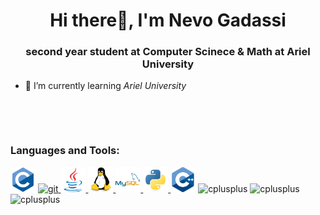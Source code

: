 <h1 align="center">Hi  there👋, I'm Nevo Gadassi</h1>
<h3 align="center">second year student at Computer Scinece & Math at Ariel University</h3>

- 🌱 I’m currently learning *Ariel University*

<p align="left"> <img src="https://komarev.com/ghpvc/?username=NevoGadassi&label=Profile%20views&color=0e75b6&style=flat" alt="" /> </p>
<p align="left"> <img src="https://komarev.com/ghpvc/?username=NevoGadassi&label=Visitors%20views&color=0e75b6&style=flat" alt="" /> </p>


<h3 align="left">Languages and Tools:</h3>
<p align="left"> 
<span class="hover-effect">  <a href="https://www.cprogramming.com/" target="_blank" rel="noreferrer"></a></span> <img src="https://raw.githubusercontent.com/devicons/devicon/master/icons/c/c-original.svg" alt="c" width="40" height="40"/> </a> <a href="https://www.w3schools.com/cpp/" target="_blank" rel="noreferrer"></a> <a href="https://git-scm.com/" target="_blank" rel="noreferrer">
  <img src="https://www.vectorlogo.zone/logos/git-scm/git-scm-icon.svg" alt="git" width="40" height="40"/> </a> <a href="https://www.java.com" target="_blank" rel="noreferrer"> <img src="https://raw.githubusercontent.com/devicons/devicon/master/icons/java/java-original.svg" alt="java" width="40" height="40"/> </a> <a href="https://www.linux.org/" target="_blank" rel="noreferrer"> <img src="https://raw.githubusercontent.com/devicons/devicon/master/icons/linux/linux-original.svg" alt="linux" width="40" height="40"/> </a> <a href="https://www.mysql.com/" target="_blank" rel="noreferrer"> <img src="https://raw.githubusercontent.com/devicons/devicon/master/icons/mysql/mysql-original-wordmark.svg" alt="mysql" width="40" height="40"/> </a> <a href="https://www.python.org" target="_blank" rel="noreferrer"> <img src="https://raw.githubusercontent.com/devicons/devicon/master/icons/python/python-original.svg" alt="python" width="40" height="40"/> </a><a><a href="https://www.w3schools.com/cpp/" target="_blank" rel="noreferrer">  <img src="https://raw.githubusercontent.com/devicons/devicon/master/icons/cplusplus/cplusplus-original.svg" alt="cplusplus" width="40" height="40"/></a> <img src="https://audacia.co.uk/img/technologies/c-.svg" alt="cplusplus" width="40" height="40"/></a> <a> <img src="https://upload.wikimedia.org/wikipedia/commons/thumb/e/ee/.NET_Core_Logo.svg/1024px-.NET_Core_Logo.svg.png" alt="cplusplus" width="40" height="40"/></a>
  <a> <img src="https://upload.wikimedia.org/wikipedia/commons/thumb/2/29/Postgresql_elephant.svg/1200px-Postgresql_elephant.svg.png" alt="cplusplus" width="40" height="40"/></a> </p>

<p><img align="left" src="https://github-readme-stats.vercel.app/api/top-langs?username=NevoGadassi&layout=compact&theme=dracula&langs_count=6" alt="" /></p>

<p>&nbsp;<img align="center" src="https://github-readme-stats.vercel.app/api?username=NevoGadassi&show_icons=true&locale=en&theme=dracula&langs_count=10" alt="" /></p>
<style>
  /* Custom CSS for hover effect */
  .hover-effect:hover {
    color: #007bff; /* Change the color on hover */
  }
</style>
